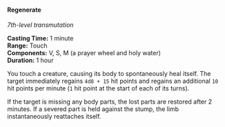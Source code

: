 #### Regenerate
<!-- markdownlint-disable link-image-reference-definitions -->
[_metadata_:spell_name]:- "Regenerate"
[_metadata_:spell_level]:- "7"
[_metadata_:spell_school]:- "transmutation"
[_metadata_:ritual]:- "false"
[_metadata_:casting_time_amount]:- "1"
[_metadata_:casting_time_unit]:- "minute"
[_metadata_:range]:- "Touch"
[_metadata_:target]:- "one creature"
[_metadata_:components_verbal]:- "true"
[_metadata_:components_somatic]:- "true"
[_metadata_:components_material]:- "true"
[_metadata_:components_material_description]:- "a prayer wheel and holy water"
[_metadata_:duration]:- "1 hour"
[_metadata_:concentration]:- "false"
[_metadata_:healing_formula]:- "4d8 + 15"
[_metadata_:compared_to_wotc_srd_5.1]:- "mechanics_same_wording_different"
[_metadata_:compared_to_a5e_srd]:- "mechanics_same_wording_same"
<!-- markdownlint-disable-next-line no-emphasis-as-heading -->
_7th-level transmutation_

**Casting Time:** 1 minute \
**Range:** Touch \
**Components:** V, S, M (a prayer wheel and holy water) \
**Duration:** 1 hour

You touch a creature, causing its body to spontaneously heal itself.
The target immediately regains `4d8 + 15` hit points and regains an additional `10` hit points per minute (`1` hit point at the start of each of its turns).

If the target is missing any body parts, the lost parts are restored after 2 minutes.
If a severed part is held against the stump, the limb instantaneously reattaches itself.
